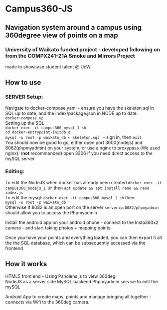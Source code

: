 # Campus360-JS
## Navigation system around a campus using 360degree view of points on a map
### University of Waikato funded project - developed following on from the COMPX241-21A Smoke and Mirrors Project
made to showcase student talent @ UoW.

## How to use
### SERVER Setup:
Navigate to docker-compose.yaml - ensure you have the skeleton.sql in SQL up to date, and the index/package.json in NODE up to date.   
```docker-compose up```  
Setting up the SQL  
```docker exec -it campus360_mysql_1 sh```  
```cd docker-entrypoint-initdb.d```  
```mysql -u root -p waikato_db < skeleton.sql ``` - sign in, then ```exit```  
You should now be good to go, either open port 3000(nodejs) and 8082(phpmyadmin) on your system, or use a nginx to proxypass (We used nginx).
(**not** recommended) open 3306 if you need direct access to the mySQL server

### Editing:  
  To edit the NodeJS when docker has already been created ```docker exec -it campus360_nodejs_1 sh``` then ```apt update && apt install nano && nano index.js```  
  To edit the mysql: ```docker exec -it campus360_mysql_1 sh``` then  
  ```mysql -u root -p waikato_db```  
   Otherwise if 8082 is an open port on the server ```serverip:8082/phpmyadmin``` should allow you to access the Phpmyadmin
   

Install the android app on your android phone - connect to the Insta360x2 camera - and start taking photos + mapping points   

Once you have your points and everything loaded, you can then export it all the the SQL database, which can be subsequently accessed via the frontend

## How it works
HTML5 front end - Using Panolens.js to view 360deg    
NodeJS as a server side
MySQL backend 
Phpmyadmin service to edit the mySQL
  
Android App to create maps, points and manage bringing all together - connects via Wifi to the 360deg camera.  

